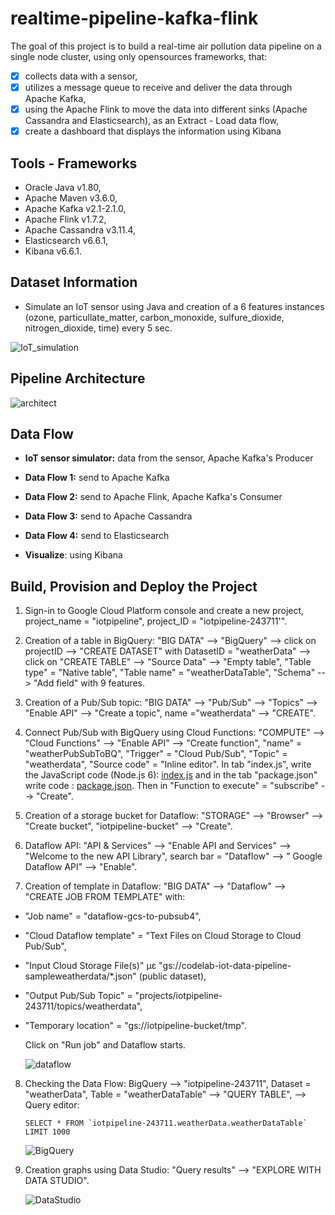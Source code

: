 # realtime-pipeline-kafka-flink
The goal of this project is to build a real-time air pollution data pipeline on a single node cluster, using only opensources frameworks, that:
- [x] collects data with a sensor, 
- [x] utilizes a message queue to receive and deliver the data through Apache Kafka,
- [x] using the Apache Flink to move the data into different sinks (Apache Cassandra and Elasticsearch), as an Extract - Load data flow, 
- [x] create a dashboard that displays the information using Kibana

## **Tools - Frameworks** ##
- Oracle Java v1.80,
- Apache Maven v3.6.0,
- Apache Kafka v2.1-2.1.0,
- Apache Flink v1.7.2,
- Apache Cassandra v3.11.4,
- Elasticsearch v6.6.1,
- Kibana v6.6.1.



## Dataset Information ##
- Simulate an IoT sensor using Java and creation of a 6 features instances (ozone, particullate_matter, carbon_monoxide, sulfure_dioxide, nitrogen_dioxide, time)   every 5 sec.

![IoT_simulation](https://github.com/ioantsep/realtime-pipeline-kafka-flink/blob/main/images/IoT_simul.png)


## Pipeline Architecture ##

![architect](https://github.com/ioantsep/realtime-pipeline-kafka-flink/blob/main/images/architect_system.png)



## **Data Flow** ##
- __IoT sensor simulator:__ data from the sensor, Apache Kafka's Producer

- __Data Flow 1:__ send to Apache Kafka

- __Data Flow 2:__ send to Apache Flink, Apache Kafka's Consumer

- __Data Flow 3:__ send to Apache Cassandra

- __Data Flow 4:__ send to Elasticsearch

- __Visualize__: using Kibana


## **Build, Provision and Deploy the Project** ##
1. Sign-in to Google Cloud Platform console and create a new project, project_name = "iotpipeline", project_ID = "iotpipeline-243711'".

2. Creation of a table in BigQuery: "BIG DATA" --> "BigQuery" --> click on projectID --> "CREATE DATASET" with DatasetID = "weatherData" -->  click on "CREATE   TABLE" --> "Source Data" --> "Empty table", "Table type" = "Native table", "Table name" = "weatherDataTable", "Schema" --> "Add field" with 9 features. 

3. Creation of a Pub/Sub topic: "BIG DATA" --> "Pub/Sub" --> "Topics" --> "Enable API" --> "Create a topic", name ="weatherdata" --> "CREATE". 

4. Connect Pub/Sub with BigQuery using Cloud Functions: "COMPUTE" --> "Cloud Functions" --> "Enable API" --> "Create function", "name" = "weatherPubSubToBQ", "Trigger" = "Cloud Pub/Sub", "Topic" = "weatherdata", "Source code" = "Inline editor". In tab "index.js", write the JavaScript code (Node.js 6): [index.js](https://github.com/ioantsep/weather-pipeline/blob/main/index.js) and in the tab "package.json" write code : 	[package.json](https://github.com/ioantsep/weather-pipeline/blob/main/package.json). Then in "Function to execute" = "subscribe" --> "Create".	
	
5. Creation of a storage bucket for Dataflow: "STORAGE" --> "Browser" --> "Create bucket", "iotpipeline-bucket" --> "Create".

6. Dataflow API: "API & Services" --> "Enable API and Services" --> "Welcome to the new API Library", search bar = "Dataflow" --> " Google Dataflow API" --> "Enable".

7. Creation of template in Dataflow: "BIG DATA" --> "Dataflow" --> "CREATE JOB FROM TEMPLATE" with:
 - "Job name" = "dataflow-gcs-to-pubsub4", 
 - "Cloud Dataflow template" = "Text Files on Cloud Storage to Cloud Pub/Sub",
 - "Input Cloud Storage File(s)" με "gs://codelab-iot-data-pipeline-sampleweatherdata/*.json" (public dataset), 
 - "Output Pub/Sub Topic" = "projects/iotpipeline-243711/topics/weatherdata", 
 - "Temporary location" = "gs://iotpipeline-bucket/tmp".
 
   Click on "Run job" and Dataflow starts.
   
   	![dataflow](https://github.com/ioantsep/weather-pipeline-on-GCP/blob/main/Images/dataflow.png)
   
   

8. Checking the Data Flow: BigQuery --> "iotpipeline-243711", Dataset = "weatherData", Table = "weatherDataTable" --> "QUERY TABLE", --> Query editor: 		
	```
	SELECT * FROM `iotpipeline-243711.weatherData.weatherDataTable` LIMIT 1000	
	```
	
	![BigQuery](https://github.com/ioantsep/weather-pipeline-on-GCP/blob/main/Images/BigQuery%20table.png)
	
   
	

9. Creation graphs using Data Studio: "Query results" --> "EXPLORE WITH DATA STUDIO".

	![DataStudio](https://github.com/ioantsep/weather-pipeline-on-GCP/blob/main/Images/Data%20Studio.png)
   


